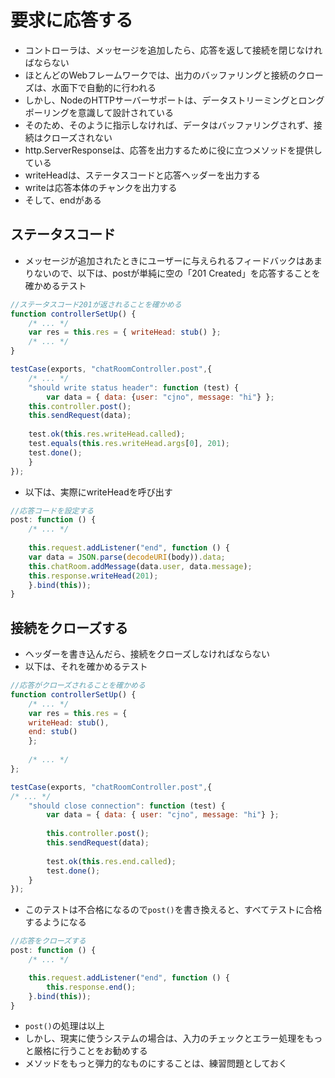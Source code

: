 # 要求に応答する

* コントローラは、メッセージを追加したら、応答を返して接続を閉じなければならない
* ほとんどのWebフレームワークでは、出力のバッファリングと接続のクローズは、水面下で自動的に行われる
* しかし、NodeのHTTPサーバーサポートは、データストリーミングとロングポーリングを意識して設計されている
* そのため、そのように指示しなければ、データはバッファリングされず、接続はクローズされない
* http.ServerResponseは、応答を出力するために役に立つメソッドを提供している
* writeHeadは、ステータスコードと応答ヘッダーを出力する
* writeは応答本体のチャンクを出力する
* そして、endがある 

## ステータスコード

* メッセージが追加されたときにユーザーに与えられるフィードバックはあまりないので、以下は、postが単純に空の「201 Created」を応答することを確かめるテスト 

```javascript
//ステータスコード201が返されることを確かめる
function controllerSetUp() {
    /* ... */
    var res = this.res = { writeHead: stub() };
    /* ... */
}

testCase(exports, "chatRoomController.post",{
    /* ... */
    "should write status header": function (test) {
        var data = { data: {user: "cjno", message: "hi"} };
    this.controller.post();
    this.sendRequest(data);
    
    test.ok(this.res.writeHead.called);
    test.equals(this.res.writeHead.args[0], 201);
    test.done();
    }
});
```

* 以下は、実際にwriteHeadを呼び出す

```javascript
//応答コードを設定する
post: function () {
    /* ... */
    
    this.request.addListener("end", function () {
    var data = JSON.parse(decodeURI(body)).data;
    this.chatRoom.addMessage(data.user, data.message);
    this.response.writeHead(201);
    }.bind(this));
}
```
## 接続をクローズする

* ヘッダーを書き込んだら、接続をクローズしなければならない
* 以下は、それを確かめるテスト 

```javascript
//応答がクローズされることを確かめる
function controllerSetUp() {
    /* ... */
    var res = this.res = {
    writeHead: stub(),
    end: stub()
    };
    
    /* ... */
};

testCase(exports, "chatRoomController.post",{
/* ... */
    "should close connection": function (test) {
        var data = { data: { user: "cjno", message: "hi"} };
        
        this.controller.post();
        this.sendRequest(data);
        
        test.ok(this.res.end.called);
        test.done();
    }
});
```

* このテストは不合格になるので`post()`を書き換えると、すべてテストに合格するようになる 

```javascript
//応答をクローズする
post: function () {
    /* ... */

    this.request.addListener("end", function () {
        this.response.end();
    }.bind(this));
}
```

* `post()`の処理は以上
* しかし、現実に使うシステムの場合は、入力のチェックとエラー処理をもっと厳格に行うことをお勧めする
* メソッドをもっと弾力的なものにすることは、練習問題としておく